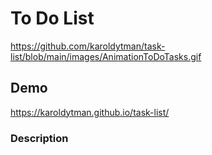 # To Do List

https://github.com/karoldytman/task-list/blob/main/images/AnimationToDoTasks.gif

## Demo

https://karoldytman.github.io/task-list/

### Description
